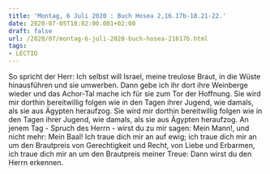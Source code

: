 ```yaml
---
title: 'Montag, 6 Juli 2020 : Buch Hosea 2,16.17b-18.21-22.'
date: 2020-07-05T18:02:00.001+02:00
draft: false
url: /2020/07/montag-6-juli-2020-buch-hosea-21617b.html
tags: 
- LECTIO
---
```


So spricht der Herr: Ich selbst will Israel, meine treulose Braut, in die Wüste hinausführen und sie umwerben. Dann gebe ich ihr dort ihre Weinberge wieder und das Achor-Tal mache ich für sie zum Tor der Hoffnung. Sie wird mir dorthin bereitwillig folgen wie in den Tagen ihrer Jugend, wie damals, als sie aus Ägypten heraufzog. Sie wird mir dorthin bereitwillig folgen wie in den Tagen ihrer Jugend, wie damals, als sie aus Ägypten heraufzog. An jenem Tag - Spruch des Herrn - wirst du zu mir sagen: Mein Mann!, und nicht mehr: Mein Baal! Ich traue dich mir an auf ewig; ich traue dich mir an um den Brautpreis von Gerechtigkeit und Recht, von Liebe und Erbarmen, ich traue dich mir an um den Brautpreis meiner Treue: Dann wirst du den Herrn erkennen.